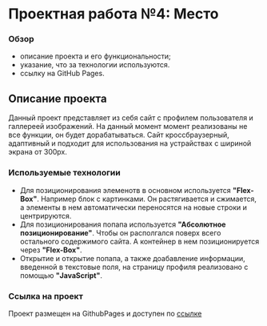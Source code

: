 # Проектная работа №4: Место

### Обзор

* описание проекта и его функциональности;
* указание, что за технологии используются.
* ссылку на GitHub Pages.

## Описание проекта
Данный проект представляет из себя сайт с профилем пользователя и галлереей изображений. На данный момент момент реализованы не все функции, он будет дорабатываться.
Сайт кроссбраузерный, адаптивный и подходит для использования на устрайствах с шириной экрана от 300px.


### Используемые технологии

- Для позиционирования элеменотв в основном используется **"Flex-Box"**.
Например блок с картинками. Он растягивается и сжимается, а элементы в нем автоматически переносятся на новые строки и центрируются.
- Для позиционирования попапа используется **"Абсолютное позиционирование"**. Чтобы он располгался поверх всего остального содержимого сайта. А контейнер в нем позиционируется через **"Flex-Box"**.
- Открытие и открытие попапа, а также доабавление информации, введенной в текстовые поля, на страницу профиля реализовано с помощью **"JavaScript"**.

### Ссылка на проект

Проект размещен на GithubPages и доступен по [ссылке](https://ruslan43g.github.io/mesto/index.html "ссылке")
